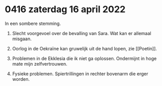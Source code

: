 # 0416 zaterdag 16 april 2022
In een sombere stemming.

1. Slecht voorgevoel over de bevalling van Sara. Wat kan er allemaal misgaan.

2. Oorlog in de Oekraïne kan gruwelijk uit de hand lopen, zie [[Poetin]].

3. Problemen in de Ekklesia die ik niet ga oplossen. Ondermijnt in hoge mate mijn zelfvertrouwen.

4. Fysieke problemen. Spiertrillingen in rechter bovenarm die erger worden. 